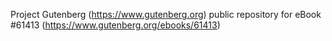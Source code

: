 Project Gutenberg (https://www.gutenberg.org) public repository for eBook #61413 (https://www.gutenberg.org/ebooks/61413)
